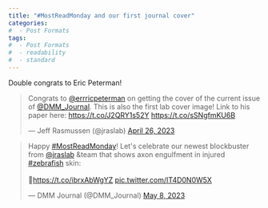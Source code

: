 ```yaml
---
title: "#MostReadMonday and our first journal cover"
categories:
#  - Post Formats
tags:
#  - Post Formats
#  - readability
#  - standard
---
```

Double congrats to Eric Peterman!

<blockquote class="twitter-tweet"><p lang="en" dir="ltr">Congrats to <a href="https://twitter.com/errricpeterman?ref_src=twsrc%5Etfw">@errricpeterman</a> on getting the cover of the current issue of <a href="https://twitter.com/DMM_Journal?ref_src=twsrc%5Etfw">@DMM_Journal</a>. This is also the first lab cover image! Link to his paper here: <a href="https://t.co/J2QRY1s52Y">https://t.co/J2QRY1s52Y</a> <a href="https://t.co/sSNgfmKU6B">https://t.co/sSNgfmKU6B</a></p>&mdash; Jeff Rasmussen (@jraslab) <a href="https://twitter.com/jraslab/status/1651290841212944384?ref_src=twsrc%5Etfw">April 26, 2023</a></blockquote> <script async src="https://platform.twitter.com/widgets.js" charset="utf-8"></script>

<blockquote class="twitter-tweet"><p lang="en" dir="ltr">Happy <a href="https://twitter.com/hashtag/MostReadMonday?src=hash&amp;ref_src=twsrc%5Etfw">#MostReadMonday</a>! Let&#39;s celebrate our newest blockbuster from <a href="https://twitter.com/jraslab?ref_src=twsrc%5Etfw">@jraslab</a> &amp;team that shows axon engulfment in injured <a href="https://twitter.com/hashtag/zebrafish?src=hash&amp;ref_src=twsrc%5Etfw">#zebrafish</a> skin:<br><br>📰<a href="https://t.co/ibrxAbWgYZ">https://t.co/ibrxAbWgYZ</a> <a href="https://t.co/IT4D0N0W5X">pic.twitter.com/IT4D0N0W5X</a></p>&mdash; DMM Journal (@DMM_Journal) <a href="https://twitter.com/DMM_Journal/status/1655541053364273152?ref_src=twsrc%5Etfw">May 8, 2023</a></blockquote> <script async src="https://platform.twitter.com/widgets.js" charset="utf-8"></script>